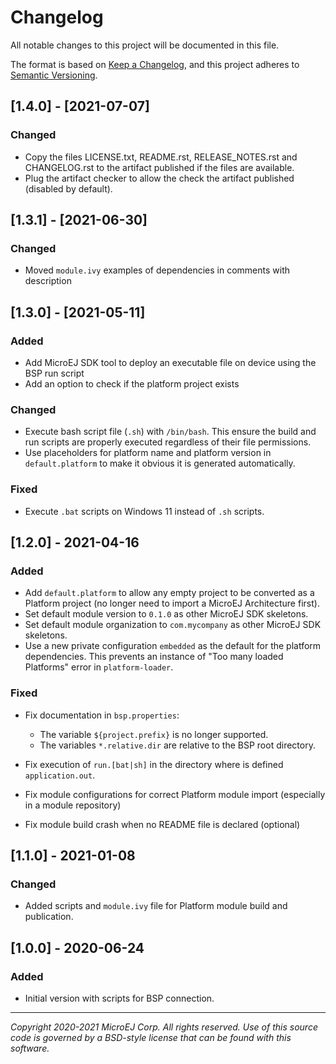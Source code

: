 # Changelog

All notable changes to this project will be documented in this file.

The format is based on [Keep a Changelog](https://keepachangelog.com/en/1.0.0/),
and this project adheres to [Semantic Versioning](https://semver.org/spec/v2.0.0.html).

## [1.4.0] - [2021-07-07]

### Changed

- Copy the files LICENSE.txt, README.rst, RELEASE_NOTES.rst and CHANGELOG.rst to the artifact published if the files are available.
- Plug the artifact checker to allow the check the artifact published (disabled by default).

## [1.3.1] - [2021-06-30]

### Changed

- Moved `module.ivy` examples of dependencies in comments with description

## [1.3.0] - [2021-05-11]

### Added

- Add MicroEJ SDK tool to deploy an executable file on device using the BSP run script
- Add an option to check if the platform project exists

### Changed

- Execute bash script file (`.sh`) with `/bin/bash`.  This ensure the build and run scripts are properly executed regardless of their file permissions.
- Use placeholders for platform name and platform version in `default.platform` to make it obvious it is generated automatically.

### Fixed

- Execute `.bat` scripts on Windows 11 instead of `.sh` scripts.

## [1.2.0] - 2021-04-16

### Added

- Add `default.platform` to allow any empty project to be converted as a Platform project (no longer need to import a MicroEJ Architecture first).
- Set default module version to `0.1.0` as other MicroEJ SDK skeletons.
- Set default module organization to `com.mycompany` as other MicroEJ SDK skeletons.
- Use a new private configuration ``embedded`` as the default for the platform dependencies.  This prevents an instance of "Too many loaded Platforms" error in `platform-loader`.

### Fixed

- Fix documentation in `bsp.properties`:

  - The variable `${project.prefix}` is no longer supported.
  - The variables ``*.relative.dir`` are relative to the BSP root directory.

- Fix execution of `run.[bat|sh]` in the directory where is defined `application.out`.
- Fix module configurations for correct Platform module import (especially in a module repository)
- Fix module build crash when no README file is declared (optional)

## [1.1.0] - 2021-01-08

### Changed

 - Added scripts and `module.ivy` file for Platform module build and publication.

## [1.0.0] - 2020-06-24

### Added

  - Initial version with scripts for BSP connection.
  
---
_Copyright 2020-2021 MicroEJ Corp. All rights reserved._
_Use of this source code is governed by a BSD-style license that can be found with this software._
